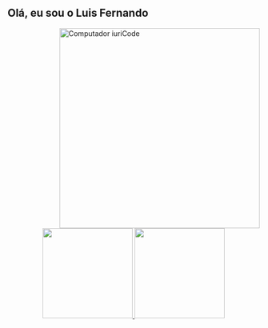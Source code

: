 ## Olá, eu sou o Luis Fernando
<img src="https://raw.githubusercontent.com/MicaelliMedeiros/micaellimedeiros/master/image/computer-illustration.png" min-width="400px" max-width="400px" width="400px" align="right" alt="Computador iuriCode">


<div align=center>
<a href="https://github.com/luis-pelozo">
<img  height="180em" src="https://github-readme-stats.vercel.app/api/top-langs/?username=luis-pelozo&layout=compact&langs_count=7&theme=dracula"/>
<img height="180em" src="https://github-readme-stats.vercel.app/api?username=luis-pelozo&show_icons=true&theme=dracula&include_all_commits=true&count_private=true"/>
</div>

<!--
**luis-pelozo/luis-pelozo** is a ✨ _special_ ✨ repository because its `README.md` (this file) appears on your GitHub profile.

Here are some ideas to get you started:

- 🔭 I’m currently working on ...
- 🌱 I’m currently learning ...
- 👯 I’m looking to collaborate on ...
- 🤔 I’m looking for help with ...
- 💬 Ask me about ...
- 📫 How to reach me: ...
- 😄 Pronouns: ...
- ⚡ Fun fact: ...
-->
